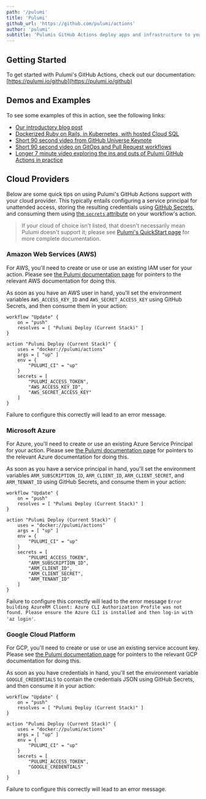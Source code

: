 ```yaml
---
path: '/pulumi'
title: 'Pulumi'
github_url: 'https://github.com/pulumi/actions'
author: 'pulumi'
subtitle: 'Pulumis GitHub Actions deploy apps and infrastructure to your cloud of choice, using just your favorite language and GitHub. This includes previewing, validating, and collaborating on proposed deployments in the context of Pull Requests, and triggering deployments or promotions between different environments by merging or directly committing code.'
---
```


## Getting Started

To get started with Pulumi's GitHub Actions, check out our documentation: [https://pulumi.io/github](https://pulumi.io/github)

## Demos and Examples

To see some examples of this in action, see the following links:

- [Our introductory blog post](https://blog.pulumi.com/continuous-delivery-to-any-cloud-using-github-actions-and-pulumi)
- [Dockerized Ruby on Rails, in Kubernetes, with hosted Cloud SQL](https://github.com/pulumi/actions-example-gke-rails)
- [Short 90 second video from GitHub Universe Keynote](https://www.youtube.com/watch?v=59SxB2uY9E0)
- [Short 90 second video on GitOps and Pull Request workflows](https://www.youtube.com/watch?v=MKbDVDBuKUA)
- [Longer 7 minute video exploring the ins and outs of Pulumi GitHub Actions in practice](https://www.youtube.com/watch?v=1Et2TkuxqJg)

## Cloud Providers

Below are some quick tips on using Pulumi's GitHub Actions support with your cloud provider. This typically
entails configuring a service principal for unattended access, storing the resulting credentials using
[GitHub Secrets](https://developer.github.com/actions/creating-workflows/storing-secrets/), and consuming
them using [the `secrets` attribute](https://developer.github.com/actions/creating-workflows/workflow-configuration-options/#actions-attributes)
on your workflow's action.

> If your cloud of choice isn't listed, that doesn't necessarily mean Pulumi doesn't support it; please see
> [Pulumi's QuickStart page](https://pulumi.io/quickstart) for more complete documentation.

### Amazon Web Services (AWS)

For AWS, you'll need to create or use or use an existing IAM user for your action. Please see
[the Pulumi documentation page](https://pulumi.io/quickstart/aws/setup.html#environment-variables) for pointers
to the relevant AWS documentation for doing this.

As soon as you have an AWS user in hand, you'll set the environment variables `AWS_ACCESS_KEY_ID` and
`AWS_SECRET_ACCESS_KEY` using GitHub Secrets, and then consume them in your action:

```
workflow "Update" {
    on = "push"
    resolves = [ "Pulumi Deploy (Current Stack)" ]
}

action "Pulumi Deploy (Current Stack)" {
    uses = "docker://pulumi/actions"
    args = [ "up" ]
    env = {
        "PULUMI_CI" = "up"
    }
    secrets = [
        "PULUMI_ACCESS_TOKEN",
        "AWS_ACCESS_KEY_ID",
        "AWS_SECRET_ACCESS_KEY"
    ]
}
```

Failure to configure this correctly will lead to an error message.

### Microsoft Azure

For Azure, you'll need to create or use an existing Azure Service Principal for your action. Please see
[the Pulumi documentation page](https://pulumi.io/quickstart/azure/setup.html#service-principal-authentication) for
pointers to the relevant Azure documentation for doing this.

As soon as you have a service principal in hand, you'll set the environment variables `ARM_SUBSCRIPTION_ID`,
`ARM_CLIENT_ID`, `ARM_CLIENT_SECRET`, and `ARM_TENANT_ID` using GitHub Secrets, and consume them in your action:

```
workflow "Update" {
    on = "push"
    resolves = [ "Pulumi Deploy (Current Stack)" ]
}

action "Pulumi Deploy (Current Stack)" {
    uses = "docker://pulumi/actions"
    args = [ "up" ]
    env = {
        "PULUMI_CI" = "up"
    }
    secrets = [
        "PULUMI_ACCESS_TOKEN",
        "ARM_SUBSCRIPTION_ID",
        "ARM_CLIENT_ID",
        "ARM_CLIENT_SECRET",
        "ARM_TENANT_ID"
    ]
}
```

Failure to configure this correctly will lead to the error message `Error building AzureRM Client: Azure CLI Authorization Profile was not found. Please ensure the Azure CLI is installed and then log-in with 'az login'`.

### Google Cloud Platform

For GCP, you'll need to create or use or use an existing service account key. Please see
[the Pulumi documentation page](https://pulumi.io/quickstart/gcp/setup.html) for pointers
to the relevant GCP documentation for doing this.

As soon as you have credentials in hand, you'll set the environment variable `GOOGLE_CREDENTIALS` to contain the
credentials JSON using GitHub Secrets, and then consume it in your action:

```
workflow "Update" {
    on = "push"
    resolves = [ "Pulumi Deploy (Current Stack)" ]
}

action "Pulumi Deploy (Current Stack)" {
    uses = "docker://pulumi/actions"
    args = [ "up" ]
    env = {
        "PULUMI_CI" = "up"
    }
    secrets = [
        "PULUMI_ACCESS_TOKEN",
        "GOOGLE_CREDENTIALS"
    ]
}
```

Failure to configure this correctly will lead to an error message.
